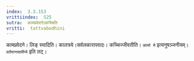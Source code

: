 ```yaml
---
index:  3.3.153
vrittiindex:  525
sutra:  कामप्रवेदनेऽकच्चिति
vritti:  tattvabodhini 
---
```


कामप्रवेदने। लिङ् स्यादिति। कालत्रये।सर्वलकारापवादः। कच्चिज्जीवतीति। `कामो मे` इत्यनुषञ्जनीयम्। `वर्तमानसामीप्ये` इति लट्। 

